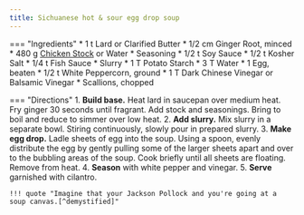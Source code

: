 ```yaml
---
title: Sichuanese hot & sour egg drop soup
---
```

=== "Ingredients"
    * 1 t Lard or Clarified Butter
    * 1/2 cm Ginger Root, minced
    * 480 g [Chicken Stock](../../../book/soups/stocks/meat-stock.md) or Water
    * Seasoning
        * 1/2 t Soy Sauce
        * 1/2 t Kosher Salt
        * 1/4 t Fish Sauce
    * Slurry
        * 1 T Potato Starch
        * 3 T Water
    * 1 Egg, beaten
    * 1/2 t White Peppercorn, ground
    * 1 T Dark Chinese Vinegar or Balsamic Vinegar
    * Scallions, chopped

=== "Directions"
    1. **Build base.** Heat lard in saucepan over medium heat. Fry ginger 30 seconds until fragrant. Add stock and seasonings. Bring to boil and reduce to simmer over low heat.
    2. **Add slurry.** Mix slurry in a separate bowl. Stiring continuously, slowly pour in prepared slurry.
    3. **Make egg drop.** Ladle sheets of egg into the soup. Using a spoon, evenly distribute the egg by gently pulling some of the larger sheets apart and over to the bubbling areas of the soup. Cook briefly until all sheets are floating. Remove from heat.
    4. **Season** with white pepper and vinegar.
    5. **Serve** garnished with cilantro.

    !!! quote "Imagine that your Jackson Pollock and you're going at a soup canvas.[^demystified]"

[^demystified]:
    Li, Stephanie and Chris Thomas. ["Egg Drop [Anything] Soup."](https://www.youtube.com/watch?v=jz2KcqzP7kM) _YouTube: Chinese Cooking Demystified._ 29 December 2021.

